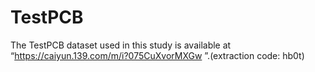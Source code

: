 # TestPCB

The TestPCB dataset used in this study is available at “https://caiyun.139.com/m/i?075CuXvorMXGw
”.(extraction code: hb0t)
